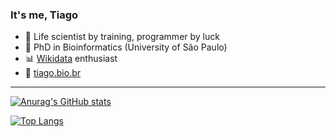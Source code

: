 ### It's me, Tiago

- :mushroom: Life scientist by training, programmer by luck
- :book: PhD in Bioinformatics (University of São Paulo)
- :bar_chart: [Wikidata](https://www.wikidata.org/wiki/Wikidata:Main_Page) enthusiast
- 🥬 [tiago.bio.br](https://tiago.bio.br)
-----------------------------------------


[![Anurag's GitHub stats](https://github-readme-stats.vercel.app/api?username=lubianat)](https://github.com/anuraghazra/github-readme-stats)

[![Top Langs](https://github-readme-stats.vercel.app/api/top-langs/?username=lubianat&layout=compact)](https://github.com/anuraghazra/github-readme-stats)

